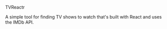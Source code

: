 TVReactr

A simple tool for finding TV shows to watch that's built with React and uses the IMDb API.
